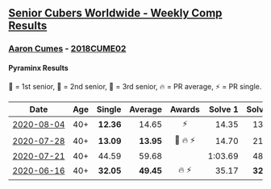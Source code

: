 <style>table {white-space: nowrap;}</style>

## [Senior Cubers Worldwide - Weekly Comp Results](/scw-comp/results/)
### [Aaron Cumes](README.md) - [2018CUME02](https://www.worldcubeassociation.org/persons/2018CUME02?event=pyram)
#### Pyraminx Results

<span style="white-space: nowrap;">🥇 = 1st senior</span>, <span style="white-space: nowrap;">🥈 = 2nd senior</span>, <span style="white-space: nowrap;">🥉 = 3rd senior</span>, <span style="white-space: nowrap;">🔥 = PR average</span>, <span style="white-space: nowrap;">⚡ = PR single</span>.

| Date | Age | Single | Average | Awards | Solve 1 | Solve 2 | Solve 3 | Solve 4 | Solve 5 | Video |
| :--: | :--: | --: | --: | :--: | --: | --: | --: | --: | --: | :-- |
| [2020-08-04](../../results/2020-08-04/pyram.md) | 40+ | **12.36** | 14.65 | ⚡ | 14.35 | 13.82 | 15.79 | 16.18 | **12.36** | [Desktop](https://www.facebook.com/events/1546469592197852/permalink/1547233718788106) / [Mobile](https://m.facebook.com/events/1546469592197852?view=permalink&id=1547233718788106) |
| [2020-07-28](../../results/2020-07-28/pyram.md) | 40+ | **13.09** | **13.95** | 🥉 🔥 ⚡ | 14.70 | 21.33 | **13.09** | 13.72 | 13.44 | [Desktop](https://www.facebook.com/events/610415706564720/permalink/610971593175798) / [Mobile](https://m.facebook.com/events/610415706564720?view=permalink&id=610971593175798) |
| [2020-07-21](../../results/2020-07-21/pyram.md) | 40+ | 44.59 | 59.68 |  | 1:03.69 | 48.44 | 1:20.27 | 44.59 | 1:06.92 | [Desktop](https://www.facebook.com/events/560843031255896/permalink/561719874501545) / [Mobile](https://m.facebook.com/events/560843031255896?view=permalink&id=561719874501545) |
| [2020-06-16](../../results/2020-06-16/pyram.md) | 40+ | **32.05** | **49.45** | 🔥 ⚡ | 35.17 | **32.05** | 1:07.65 | 45.52 | DNF | [Desktop](https://www.facebook.com/events/296087658445428/permalink/296167008437493) / [Mobile](https://m.facebook.com/events/296087658445428?view=permalink&id=296167008437493) |


<!-- Global site tag (gtag.js) - Google Analytics -->
<script async src="https://www.googletagmanager.com/gtag/js?id=UA-86348435-3"></script>
<script>window.dataLayer = window.dataLayer || []; function gtag() {dataLayer.push(arguments);} gtag('js', new Date()); gtag('config', 'UA-86348435-3');</script>
